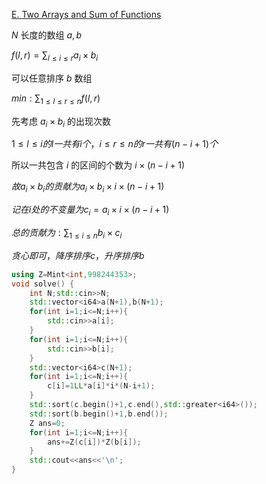 [E. Two Arrays and Sum of Functions](https://codeforces.com/contest/1165/problem/E)

$N$ 长度的数组 $a,b$  

$f(l,r)=\sum_{l\le i \le r}a_i \times b_i$  

可以任意排序 $b$ 数组

$min:\sum_{1\le l \le r\le n}f(l,r)$  

先考虑 $a_i\times b_i$ 的出现次数  

$1\le l \le i 的l一共有 i 个，i\le r \le n的r一共有(n-i+1)个$

所以一共包含 $i$ 的区间的个数为 $i\times (n-i+1)$  

$故 a_i\times b_i 的贡献 为 a_i\times b_i\times i\times (n-i+1)$  

$记在 i 处的不变量为c_i=a_i\times i\times(n-i+1)$

$总的贡献为:\sum_{1\le i \le n}b_i\times c_i$  

$贪心即可，降序排序c，升序排序b$  

```cpp
using Z=Mint<int,998244353>;
void solve() {
    int N;std::cin>>N;
    std::vector<i64>a(N+1),b(N+1);
    for(int i=1;i<=N;i++){
        std::cin>>a[i];
    }
    for(int i=1;i<=N;i++){
        std::cin>>b[i];
    }
    std::vector<i64>c(N+1);
    for(int i=1;i<=N;i++){
        c[i]=1LL*a[i]*i*(N-i+1);
    }
    std::sort(c.begin()+1,c.end(),std::greater<i64>());
    std::sort(b.begin()+1,b.end());
    Z ans=0;
    for(int i=1;i<=N;i++){
        ans+=Z(c[i])*Z(b[i]);
    }
    std::cout<<ans<<'\n';
}
```